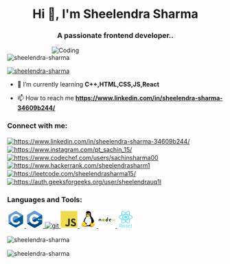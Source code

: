 <h1 align="center">Hi 👋, I'm Sheelendra Sharma</h1>
<h3 align="center">A passionate frontend developer..</h3>
<img align="right" alt="Coding" width="400" src="https://media.tenor.com/rePDfDWO3XoAAAAd/hacking.gif">

<p align="left"> <img src="https://komarev.com/ghpvc/?username=sheelendra-sharma&label=Profile%20views&color=0e75b6&style=flat" alt="sheelendra-sharma" /> </p>

<p align="left"> <a href="https://github.com/ryo-ma/github-profile-trophy"><img src="https://github-profile-trophy.vercel.app/?username=sheelendra-sharma" alt="sheelendra-sharma" /></a> </p>

- 🌱 I’m currently learning **C++,HTML,CSS,JS,React**

- 📫 How to reach me **https://www.linkedin.com/in/sheelendra-sharma-34609b244/**

<h3 align="left">Connect with me:</h3>
<p align="left">
<a href="https://linkedin.com/in/https://www.linkedin.com/in/sheelendra-sharma-34609b244/" target="blank"><img align="center" src="https://raw.githubusercontent.com/rahuldkjain/github-profile-readme-generator/master/src/images/icons/Social/linked-in-alt.svg" alt="https://www.linkedin.com/in/sheelendra-sharma-34609b244/" height="30" width="40" /></a>
<a href="https://instagram.com/https://www.instagram.com/pt_sachin_15/" target="blank"><img align="center" src="https://raw.githubusercontent.com/rahuldkjain/github-profile-readme-generator/master/src/images/icons/Social/instagram.svg" alt="https://www.instagram.com/pt_sachin_15/" height="30" width="40" /></a>
<a href="https://www.codechef.com/users/https://www.codechef.com/users/sachinsharma00" target="blank"><img align="center" src="https://cdn.jsdelivr.net/npm/simple-icons@3.1.0/icons/codechef.svg" alt="https://www.codechef.com/users/sachinsharma00" height="30" width="40" /></a>
<a href="https://www.hackerrank.com/https://www.hackerrank.com/sheelendrasharm1" target="blank"><img align="center" src="https://raw.githubusercontent.com/rahuldkjain/github-profile-readme-generator/master/src/images/icons/Social/hackerrank.svg" alt="https://www.hackerrank.com/sheelendrasharm1" height="30" width="40" /></a>
<a href="https://https://leetcode.com/sheelendrasharma15/" target="blank"><img align="center" src="https://raw.githubusercontent.com/rahuldkjain/github-profile-readme-generator/master/src/images/icons/Social/leet-code.svg" alt="https://leetcode.com/sheelendrasharma15/" height="30" width="40" /></a>
<a href="https://auth.geeksforgeeks.org/user/https://auth.geeksforgeeks.org/user/sheelendrauq1l" target="blank"><img align="center" src="https://raw.githubusercontent.com/rahuldkjain/github-profile-readme-generator/master/src/images/icons/Social/geeks-for-geeks.svg" alt="https://auth.geeksforgeeks.org/user/sheelendrauq1l" height="30" width="40" /></a>
</p>

<h3 align="left">Languages and Tools:</h3>
<p align="left"> <a href="https://www.cprogramming.com/" target="_blank" rel="noreferrer"> <img src="https://raw.githubusercontent.com/devicons/devicon/master/icons/c/c-original.svg" alt="c" width="40" height="40"/> </a> <a href="https://www.w3schools.com/cpp/" target="_blank" rel="noreferrer"> <img src="https://raw.githubusercontent.com/devicons/devicon/master/icons/cplusplus/cplusplus-original.svg" alt="cplusplus" width="40" height="40"/> </a> <a href="https://git-scm.com/" target="_blank" rel="noreferrer"> <img src="https://www.vectorlogo.zone/logos/git-scm/git-scm-icon.svg" alt="git" width="40" height="40"/> </a> <a href="https://developer.mozilla.org/en-US/docs/Web/JavaScript" target="_blank" rel="noreferrer"> <img src="https://raw.githubusercontent.com/devicons/devicon/master/icons/javascript/javascript-original.svg" alt="javascript" width="40" height="40"/> </a> <a href="https://www.linux.org/" target="_blank" rel="noreferrer"> <img src="https://raw.githubusercontent.com/devicons/devicon/master/icons/linux/linux-original.svg" alt="linux" width="40" height="40"/> </a> <a href="https://nodejs.org" target="_blank" rel="noreferrer"> <img src="https://raw.githubusercontent.com/devicons/devicon/master/icons/nodejs/nodejs-original-wordmark.svg" alt="nodejs" width="40" height="40"/> </a> <a href="https://reactjs.org/" target="_blank" rel="noreferrer"> <img src="https://raw.githubusercontent.com/devicons/devicon/master/icons/react/react-original-wordmark.svg" alt="react" width="40" height="40"/> </a> </p>

<p><img align="center" src="https://github-readme-stats.vercel.app/api/top-langs?username=sheelendra-sharma&show_icons=true&locale=en&layout=compact" alt="sheelendra-sharma" /></p>

<p><img align="center" src="https://github-readme-streak-stats.herokuapp.com/?user=sheelendra-sharma&" alt="sheelendra-sharma" /></p>
